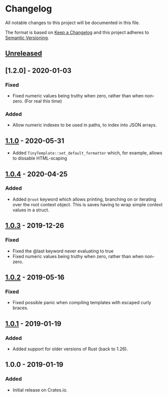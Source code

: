 # Changelog
All notable changes to this project will be documented in this file.

The format is based on [Keep a Changelog](http://keepachangelog.com/en/1.0.0/)
and this project adheres to [Semantic Versioning](http://semver.org/spec/v2.0.0.html).

## [Unreleased]

## [1.2.0] - 2020-01-03
### Fixed
 - Fixed numeric values being truthy when zero, rather than when non-zero. (For real this time)
### Added
 - Allow numeric indexes to be used in paths, to index into JSON arrays.

## [1.1.0] - 2020-05-31
  - Added `TinyTemplate::set_default_formatter` which, for example, allows to dissable HTML-scaping

## [1.0.4] - 2020-04-25
### Added
- Added `@root` keyword which allows printing, branching on or iterating over the root context
  object. This is saves having to wrap simple context values in a struct.

## [1.0.3] - 2019-12-26
### Fixed
- Fixed the @last keyword never evaluating to true
- Fixed numeric values being truthy when zero, rather than when non-zero.

## [1.0.2] - 2019-05-16
### Fixed
- Fixed possible panic when compiling templates with escaped curly braces.

## [1.0.1] - 2019-01-19
### Added
- Added support for older versions of Rust (back to 1.26).

## 1.0.0 - 2019-01-19
### Added
- Initial release on Crates.io.

[Unreleased]: https://github.com/bheisler/TinyTemplate/compare/1.2.0...HEAD
[1.0.1]: https://github.com/bheisler/TinyTemplate/compare/1.0.0...1.0.1
[1.0.2]: https://github.com/bheisler/TinyTemplate/compare/1.0.1...1.0.2
[1.0.3]: https://github.com/bheisler/TinyTemplate/compare/1.0.2...1.0.3
[1.0.4]: https://github.com/bheisler/TinyTemplate/compare/1.0.3...1.0.4
[1.1.0]: https://github.com/bheisler/TinyTemplate/compare/1.0.4...1.1.0
[1.1.0]: https://github.com/bheisler/TinyTemplate/compare/1.1.0...1.2.0
